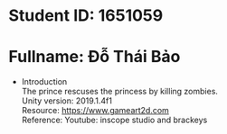 # Student ID: 1651059
# Fullname: Đỗ Thái Bảo
* Introduction  
The prince rescuses the princess by killing zombies.  
Unity version: 2019.1.4f1  
Resource: https://www.gameart2d.com  
Reference: Youtube: inscope studio and brackeys 

